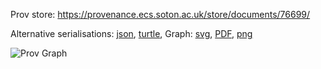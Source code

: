 
Prov store: https://provenance.ecs.soton.ac.uk/store/documents/76699/
	
Alternative serialisations: [json](https://provenance.ecs.soton.ac.uk/store/documents/76699.json), [turtle](https://provenance.ecs.soton.ac.uk/store/documents/76699.ttl), 
Graph: [svg](https://provenance.ecs.soton.ac.uk/store/documents/76699.svg), [PDF](https://provenance.ecs.soton.ac.uk/store/documents/76699.pdf), [png](https://provenance.ecs.soton.ac.uk/store/documents/76699.png)

![Prov Graph](https://provenance.ecs.soton.ac.uk/store/documents/76699.png)

		